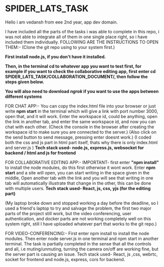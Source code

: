 # SPIDER_LATS_TASK
Hello i am vedansh from eee 2nd year, app dev domain.

I have included all the parts of the tasks i was able to complete in this repo, i was not able to integrate all of them in one single place right, so i have included them individually.
FOLLOWING ARE THE INSTRUCTIONS TO OPEN THEM:-
(Clone the git repo using to your system first.)

**First install node.js, if you don't have it installed.**
  
**Then, in the terminal cd to whatever app you want to test first, for example if you want to check the collaborative editing app, first enter cd SPIDER_LATS_TASK/COLLABORATION_DOCUMENT/, then follow the steps given below.**

**You will also need to download _ngrok_ if you want to use the apps between different systems**


FOR CHAT APP:- 
You can copy the index.html file into your browser or just write **npm start** in the terminal which will give a link with port number 3000, open that, and it will work. 
Enter the workspace id, could be anything, open the link in another tab, and enter the same workspace id, and now you can chat with each other. (Check the console in the browser after creating the workspace id to make sure you are connected to the server.)
(Also click on the send button to send message, pressing enter doesnt work.)
(I coded both the css and js part in html part itself, thats why there is only index.html and server.js )
**Tech stack used- node.js, express.js, websocket for backend / html and js for frontend**

FOR COLLABORATIVE EDITING APP:-
IMPORTANT- first enter **"npm install"** to install the node modules, do this first otherwise it wont work.
Enter **npm start** and a site will open, you can start writing in the space given in the middle, Open another tab with the link and you will see that writing in one tab will automatically illustrate that change in the other, this can be done with multiple users.
**Tech stack used- React, js, css, yjs (for the editing part)**

(My laptop broke down and stopped working a day before the deadline, so I used a friend's laptop to try and salvage the problem, the first two major parts of the project still work, but the video conferencing, user authentication, and docker parts are not working completely well on this system right, still I have uploaded whatever part that works to the git repo.)

FOR VIDEO-CONFERENCING:-
First enter npm install to install the node modules.
Then enter node server.js in one terminal and npm start in another terminal.
The task is partially completed in the sense that all the controls and all, i.e muting/unmuting, turning the camera on/off are working fine, but the server part is causing an issue.
Tech stack used- React, js ,css, webrtc, socket for frontend and node.js, express, cors for backend.




